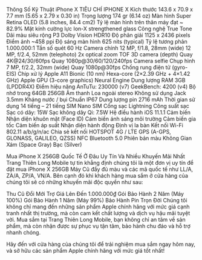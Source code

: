 Thông Số Kỹ Thuật iPhone X
TIÊU CHÍ	IPHONE X
Kích thước	143.6 x 70.9 x 7.7 mm (5.65 x 2.79 x 0.30 in)
Trọng lượng	174 gr (6.14 oz)
Màn hình	Super Retina OLED (5.8 inches, 84.4 cm2)
Tỷ lệ màn hình trên thân máy đạt ~ 82.9%
Mặt kính cường lực Ion-X strengthened glass
Công nghệ True Tone
Dãi màu siêu rộng P3
Dolby Vision
HDR10
Độ phân giải	1125 x 2436 pixels
Điểm ảnh	~458 ppi
Độ sáng màn hình	625 nits (typical)
Tỷ lệ tương phản	1.000.000:1
Tần số quét	60 Hz
Camera chính	12 MP, f/1.8, 28mm (wide)
12 MP, f/2.4, 52mm (telephoto)
2x optical zoom
TOF 3D camera (depth)
Quay 4K@24/30/60fps
Quay 1080p@30/60/120/240fps
Camera selfie	Chụp hình 7 MP, f/2.2, 32mm (wide)
Quay 1080p@30fps
Chống rung điện tử (gyro-EIS)
Chip xử lý	Apple A11 Bionic (10 nm)
Hexa-core (2×2.39 GHz + 4×1.42 GHz)
Apple GPU (3-core graphics)
Neural Engine
Dung lượng RAM	3GB (LPDDR4X)
Điểm hiệu năng	AnTuTu: 230000 (v7)
GeekBench: 4200 (v4)
Bộ nhớ trong	64GB
256GB
Âm thanh	Loa ngoài stereo
Không sử dụng Jack 3.5mm
Kháng nước / bụi	Chuẩn IP67
Dung lượng pin	2716 mAh
Thời gian sử dụng	14 tiếng – 21 tiếng
SIM	Nano SIM
Cổng sạc	Lightning
Công suất sạc	Sạc có dây: 15W
Sạc không dây Qi: 7.5W
Hệ điều hành	iOS 11.1.1
Cảm biến	Nhận diện khuôn mặt (Face ID)
Cám biến ánh sáng môi trường
Cảm biến gia tốc
Cảm biến áp suất
Nhận diện hành động
Định vị la bàn
Kết nối	Wi-Fi 802.11 a/b/g/n/ac
Chia sẻ kết nối HOTSPOT
4G / LTE
GPS (A-GPS, GLONASS, GALILEO, QZSS)
NFC
Bluetooth 5.0
Phiên bản màu	Không Gian Xám (Space Gray)
Bạc (Silver)

Mua iPhone X 256GB Quốc Tế Ở Đâu Uy Tín Và Nhiều Khuyến Mãi Nhất
Trang Thiên Long Mobile tự tin khẳng định chúng tôi là một đơn vị uy tín để đặt mua iPhone X 256GB Máy Cũ đầy đủ màu và các mã quốc tế như LL/A, ZA/A, ZP/A, VN/A. Bên cạnh đó khi khách hàng mua sắm ở cửa hàng của chúng tôi sẽ có những khuyến mãi độc quyền như sau:

Thu Cũ Đổi Mới Trợ Giá Lên Đến 1.000.000₫
Gói Bảo Hành 2 Năm (Máy 100%)
Gói Bảo Hành 1 Năm (Máy 99%)
Bảo Hành Pin Trọn Đời
Chúng tôi không chỉ mang đến những sản phẩm Apple chính hãng với mức giá cạnh tranh nhất thị trường, mà còn cam kết chất lượng và dịch vụ hậu mãi tuyệt vời. Mua sắm tại Trang Thiên Long Mobile, bạn không chỉ an tâm về sản phẩm, mà còn nhận được sự phục vụ tận tâm, bảo hành chu đáo và hỗ trợ nhanh chóng.

Hãy đến với cửa hàng của chúng tôi để trải nghiệm mua sắm ngay hôm nay, và sở hữu các sản phẩm Apple chính hãng với mức giá tốt nhất!
